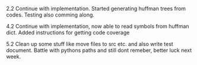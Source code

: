 2.2 Continue with implementation. Started generating huffman trees from codes. Testing also comming along.


4.2 Continue with implementation, now able to read symbols from huffman dict. Added instructions for getting code coverage


5.2 Clean up some stuff like move files to src etc. and also write test document. Battle with pythons paths and still dont remeber, better luck next week.
